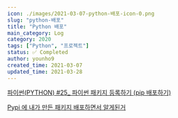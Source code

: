 ```yaml
---
icon: ./images/2021-03-07-python-배포-icon-0.png
slug: "python-배포"
title: "Python 배포"
main_category: Log
category: 2020
tags: ["Python", "프로젝트"]
status: ✅ Completed
author: younho9
created_time: 2021-03-07
updated_time: 2021-03-28
---
```


[파이썬(PYTHON) #25\_ 파이썬 패키지 등록하기 (pip 배포하기)](https://doorbw.tistory.com/225)

[Pypi 에 내가 만든 패키지 배포하면서 알게된거](https://dailyheumsi.tistory.com/122)

<br />

